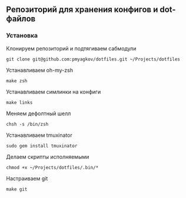 Репозиторий для хранения конфигов и dot-файлов
---------------------------------------------------------

### Установка
Клонируем репозиторий и подтягиваем сабмодули
```
git clone git@github.com:pmyagkov/dotfiles.git ~/Projects/dotfiles
```

Устанавливаем oh-my-zsh
```
make zsh
```

Устанавливаем симлинки на конфиги
```
make links
```

Меняем дефолтный шелл
```
chsh -s /bin/zsh
```

Устанавливаем tmuxinator
```
sudo gem install tmuxinator
```

Делаем скрипты исполняемыми
```
chmod +x ~/Projects/dotfiles/.bin/*
```

Настраиваем git
```
make git
```
